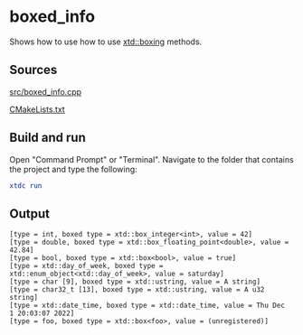 # boxed_info

Shows how to use how to use [xtd::boxing](https://gammasoft71.github.io/xtd/reference_guides/latest/group__system.html#gac451ec4dea542f67e4fa51551fd2cef9) methods.

## Sources

[src/boxed_info.cpp](src/boxed_info.cpp)

[CMakeLists.txt](CMakeLists.txt)

## Build and run

Open "Command Prompt" or "Terminal". Navigate to the folder that contains the project and type the following:

```cmake
xtdc run
```

## Output

```
[type = int, boxed type = xtd::box_integer<int>, value = 42]
[type = double, boxed type = xtd::box_floating_point<double>, value = 42.84]
[type = bool, boxed type = xtd::box<bool>, value = true]
[type = xtd::day_of_week, boxed type = xtd::enum_object<xtd::day_of_week>, value = saturday]
[type = char [9], boxed type = xtd::ustring, value = A string]
[type = char32_t [13], boxed type = xtd::ustring, value = A u32 string]
[type = xtd::date_time, boxed type = xtd::date_time, value = Thu Dec  1 20:03:07 2022]
[type = foo, boxed type = xtd::box<foo>, value = (unregistered)]
```
